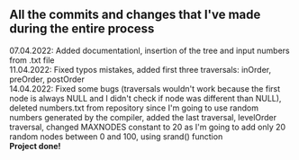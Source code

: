 ## All the commits and changes that I've made during the entire process

07.04.2022: Added documentationl, insertion of the tree and input numbers from .txt file  
11.04.2022: Fixed typos mistakes, added first three traversals: inOrder, preOrder, postOrder    
14.04.2022: Fixed some bugs (traversals wouldn't work because the first node is always NULL and I didn't check if node was different than NULL), deleted numbers.txt from repository since I'm going to use random numbers generated by the compiler, added the last traversal, levelOrder traversal, changed MAXNODES constant to 20 as I'm going to add only 20 random nodes between 0 and 100, using srand() function     
**Project done!**    